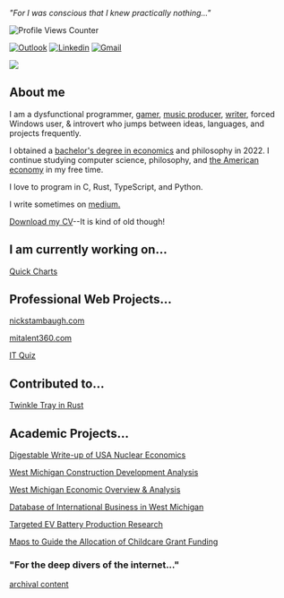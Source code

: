 <I>"For I was conscious that I knew practically nothing..."</I>

<img src="https://komarev.com/ghpvc/?username=NicholasStambaugh&color=grey" alt="Profile Views Counter"><br>

[![Outlook](https://img.shields.io/badge/-Medium-100?style=flat&logo=Medium&logoColor=white)](https://medium.com/@nick-stambaugh)
[![Linkedin](https://img.shields.io/badge/-LinkedIn-blue?style=flat&logo=Linkedin&logoColor=white)](https://www.linkedin.com/in/nick-s-694241139/)
[![Gmail](https://img.shields.io/badge/-Gmail-c14438?style=flat&logo=Gmail&logoColor=white)](mailto:nastambaugh@gmail.com)

![](https://github-readme-stats.vercel.app/api/top-langs/?username=NickStambaugh&layout=compact&theme=tokyonight&langs_count=15&hide_progress=false)

## About me
I am a dysfunctional programmer, [gamer](https://steamcommunity.com/id/NickStamb/), <a href="https://soundcloud.com/nella007">music producer</a>, <a href="https://medium.com/@nick-stambaugh">writer</a>, forced Windows user, & introvert who jumps between ideas, languages, and projects frequently.

I obtained a [bachelor's degree in economics](https://www.gvsu.edu/economics/) and philosophy in 2022. I continue studying computer science, philosophy, and <a href="https://en.wikipedia.org/wiki/Economy_of_the_United_States">the American economy</a> in my free time.

I love to program in C, Rust, TypeScript, and Python.

I write sometimes on <a href="https://medium.com/@nick-stambaugh">medium.</a>

[Download my CV](https://nickstambaugh.com/assets/resume.pdf)--It is kind of old though!

## I am currently working on... 
[Quick Charts](https://github.com/nickstambaugh/quick-charts)

## Professional Web Projects...
<a href="https://www.nickstambaugh.com/">nickstambaugh.com</a>

<a href="https://www.mitalent360.com/">mitalent360.com</a>

[IT Quiz](https://react-it-quiz.vercel.app/)

## Contributed to...
[Twinkle Tray in Rust](https://github.com/sidit77/rusty-twinkle-tray)

## Academic Projects...
[Digestable Write-up of USA Nuclear Economics](https://medium.com/@nick-stambaugh/solving-climate-change-one-step-at-a-time-the-nuclear-solution-74259a669f06)

[West Michigan Construction Development Analysis](https://rightplace.nyc3.cdn.digitaloceanspaces.com/production/uploads/downloads/public-resources/RPI-Development-Report-2023-FINAL-Web.pdf)

[West Michigan Economic Overview & Analysis](https://rightplace.nyc3.cdn.digitaloceanspaces.com/production/uploads/downloads/public-resources/State-of-the-Region-2022_FINAL.pdf)

[Database of International Business in West Michigan](https://rightplace.nyc3.cdn.digitaloceanspaces.com/production/uploads/downloads/public-resources/International-Companies-List-2023.pdf)

[Targeted EV Battery Production Research](https://public.tableau.com/app/profile/nick4514/viz/TargetedBatteryResearch/Story1)

[Maps to Guide the Allocation of Childcare Grant Funding](https://public.tableau.com/app/profile/nick4514/viz/TargetedChildcareGrantMapping/Story1)

### "For the deep divers of the internet..."
<a href="https://www.nickstambaugh.com/archives.html">archival content</a>
